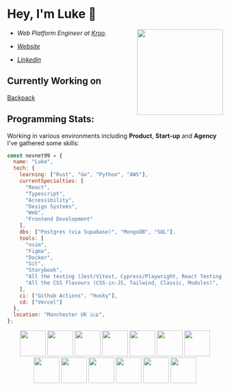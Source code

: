 


<h1>Hey, I'm Luke 👋</h1>
<img src="https://i.giphy.com/media/v1.Y2lkPTc5MGI3NjExbWQ1Zm1jd3dyamdmMW4ydXQzbDk1c2o5dWk0cThlbXlxZ3JjaTZlOSZlcD12MV9pbnRlcm5hbF9naWZfYnlfaWQmY3Q9cw/1YcLOSW6JCNdsfSr5E/giphy.gif" width="200" align="right" />
<ul>
<li>
  <p><em>Web Platform Engineer at <a href="https://www.kroo.com/" target="__blank">Kroo</a></em>.</p>
</li>
<li>
  <p><em><a href="https://www.lukebrannagan.com" target="_blank">Website</a></em></p>  
</li>
<li>
    <p><em><a href="https://www.linkedin.com/in/luke-brannagan" target="__blank">Linkedin</a></em></p> 
</li>

</ul>

<h2>Currently Working on</h2>
<a href="https://www.backpackcli.com" target="_blank">Backpack</a>



<h2>Programming Stats:</h2>

<p>Working in various environments including <b>Product</b>, <b>Start-up</b> and <b>Agency</b> I've gathered some skills:</p>

```javascript
const nevnet99 = {
  name: "Luke",
  tech: {
    learning: ["Rust", "Go", "Python", "AWS"],
    currentSpecialties: [
      "React",
      "Typescript",
      "Accessibility",
      "Design Systems",
      "Web",
      "Frontend Development"
    ],
    dbs: ["Postgres (via Supabase)", "MongoDB", "SQL"],
    tools: [
      "nvim",
      "Figma",
      "Docker",
      "Git",
      "Storybook",
      "All the testing (Jest/Vitest, Cypress/Playwright, React Testing Library)"
      "All the CSS flavours (CSS-in-JS, Tailwind, Classic, Modules)",
    ],
    ci: ["Github Actions", "Husky"],
    cd: ["Vercel"]
  },
  location: "Manchester UK 🇬🇧",
};
```

<div align="center">
  <img src="https://media.giphy.com/media/v1.Y2lkPTc5MGI3NjExY3BjaWE2MnozbW1nYzA4ZDAzdTZtbnpwbmNldHhuMmNlanNybTdrbCZlcD12MV9pbnRlcm5hbF9naWZfYnlfaWQmY3Q9cw/IvKoEtvvzMfMRP3Eqc/giphy.gif" width="60" />
  <img src="https://media.giphy.com/media/v1.Y2lkPTc5MGI3NjExY3BjaWE2MnozbW1nYzA4ZDAzdTZtbnpwbmNldHhuMmNlanNybTdrbCZlcD12MV9pbnRlcm5hbF9naWZfYnlfaWQmY3Q9cw/IvKoEtvvzMfMRP3Eqc/giphy.gif" width="60" />
  <img src="https://media.giphy.com/media/v1.Y2lkPTc5MGI3NjExY3BjaWE2MnozbW1nYzA4ZDAzdTZtbnpwbmNldHhuMmNlanNybTdrbCZlcD12MV9pbnRlcm5hbF9naWZfYnlfaWQmY3Q9cw/IvKoEtvvzMfMRP3Eqc/giphy.gif" width="60" />
  <img src="https://media.giphy.com/media/v1.Y2lkPTc5MGI3NjExY3BjaWE2MnozbW1nYzA4ZDAzdTZtbnpwbmNldHhuMmNlanNybTdrbCZlcD12MV9pbnRlcm5hbF9naWZfYnlfaWQmY3Q9cw/IvKoEtvvzMfMRP3Eqc/giphy.gif" width="60" />
  <img src="https://media.giphy.com/media/v1.Y2lkPTc5MGI3NjExY3BjaWE2MnozbW1nYzA4ZDAzdTZtbnpwbmNldHhuMmNlanNybTdrbCZlcD12MV9pbnRlcm5hbF9naWZfYnlfaWQmY3Q9cw/IvKoEtvvzMfMRP3Eqc/giphy.gif" width="60" />
  <img src="https://media.giphy.com/media/v1.Y2lkPTc5MGI3NjExY3BjaWE2MnozbW1nYzA4ZDAzdTZtbnpwbmNldHhuMmNlanNybTdrbCZlcD12MV9pbnRlcm5hbF9naWZfYnlfaWQmY3Q9cw/IvKoEtvvzMfMRP3Eqc/giphy.gif" width="60" />
  <img src="https://media.giphy.com/media/v1.Y2lkPTc5MGI3NjExY3BjaWE2MnozbW1nYzA4ZDAzdTZtbnpwbmNldHhuMmNlanNybTdrbCZlcD12MV9pbnRlcm5hbF9naWZfYnlfaWQmY3Q9cw/IvKoEtvvzMfMRP3Eqc/giphy.gif" width="60" />
  <img src="https://media.giphy.com/media/v1.Y2lkPTc5MGI3NjExY3BjaWE2MnozbW1nYzA4ZDAzdTZtbnpwbmNldHhuMmNlanNybTdrbCZlcD12MV9pbnRlcm5hbF9naWZfYnlfaWQmY3Q9cw/IvKoEtvvzMfMRP3Eqc/giphy.gif" width="60" />
  <img src="https://media.giphy.com/media/v1.Y2lkPTc5MGI3NjExY3BjaWE2MnozbW1nYzA4ZDAzdTZtbnpwbmNldHhuMmNlanNybTdrbCZlcD12MV9pbnRlcm5hbF9naWZfYnlfaWQmY3Q9cw/IvKoEtvvzMfMRP3Eqc/giphy.gif" width="60" />
  <img src="https://media.giphy.com/media/v1.Y2lkPTc5MGI3NjExY3BjaWE2MnozbW1nYzA4ZDAzdTZtbnpwbmNldHhuMmNlanNybTdrbCZlcD12MV9pbnRlcm5hbF9naWZfYnlfaWQmY3Q9cw/IvKoEtvvzMfMRP3Eqc/giphy.gif" width="60" />
  <img src="https://media.giphy.com/media/v1.Y2lkPTc5MGI3NjExY3BjaWE2MnozbW1nYzA4ZDAzdTZtbnpwbmNldHhuMmNlanNybTdrbCZlcD12MV9pbnRlcm5hbF9naWZfYnlfaWQmY3Q9cw/IvKoEtvvzMfMRP3Eqc/giphy.gif" width="60" />
  <img src="https://media.giphy.com/media/v1.Y2lkPTc5MGI3NjExY3BjaWE2MnozbW1nYzA4ZDAzdTZtbnpwbmNldHhuMmNlanNybTdrbCZlcD12MV9pbnRlcm5hbF9naWZfYnlfaWQmY3Q9cw/IvKoEtvvzMfMRP3Eqc/giphy.gif" width="60" />
  <img src="https://media.giphy.com/media/v1.Y2lkPTc5MGI3NjExY3BjaWE2MnozbW1nYzA4ZDAzdTZtbnpwbmNldHhuMmNlanNybTdrbCZlcD12MV9pbnRlcm5hbF9naWZfYnlfaWQmY3Q9cw/IvKoEtvvzMfMRP3Eqc/giphy.gif" width="60" />
</div>




